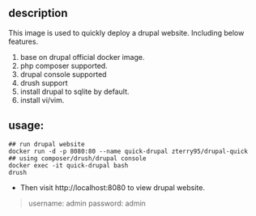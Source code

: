 ## description
This image is used to quickly deploy a drupal website. Including below features.
1. base on drupal official docker image.
2. php composer supported.
3. drupal console supported
4. drush support
5. install drupal to sqlite by default.
6. install vi/vim.


## usage:
```
## run drupal website
docker run -d -p 8080:80 --name quick-drupal zterry95/drupal-quick
## using composer/drush/drupal console
docker exec -it quick-drupal bash 
drush
```
* Then visit http://localhost:8080 to view drupal website.
> username: admin
> password: admin

